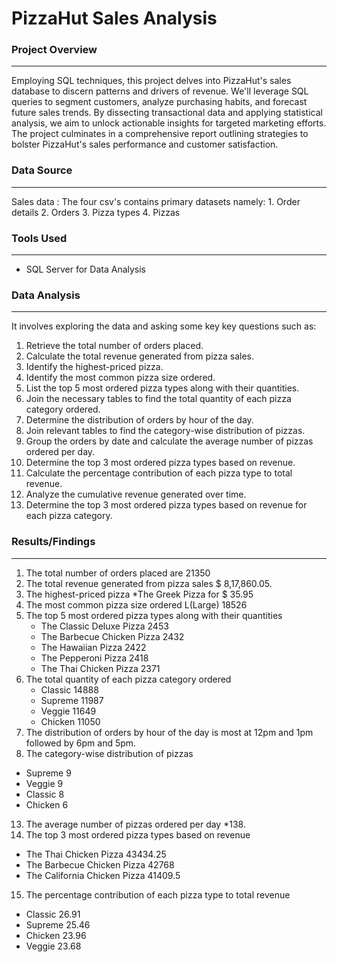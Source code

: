# PizzaHut Sales Analysis

### Project Overview
---
Employing SQL techniques, this project delves into PizzaHut's sales database to discern patterns and drivers of revenue. We'll leverage SQL queries to segment customers, analyze purchasing habits, and forecast future sales trends. By dissecting transactional data and applying statistical analysis, we aim to unlock actionable insights for targeted marketing efforts. The project culminates in a comprehensive report outlining strategies to bolster PizzaHut's sales performance and customer satisfaction.


### Data Source
---
Sales data : The  four csv's contains primary datasets namely:
              1. Order details
              2. Orders
              3. Pizza types
              4. Pizzas

### Tools Used
---
- SQL Server for Data Analysis

### Data Analysis
---
It involves exploring the data and asking some key key questions such as:

1. Retrieve the total number of orders placed.
2. Calculate the total revenue generated from pizza sales.
3. Identify the highest-priced pizza.
4. Identify the most common pizza size ordered.
5. List the top 5 most ordered pizza types along with their quantities.
6. Join the necessary tables to find the total quantity of each pizza category ordered.
7. Determine the distribution of orders by hour of the day.
8. Join relevant tables to find the category-wise distribution of pizzas.
9. Group the orders by date and calculate the average number of pizzas ordered per day.
10. Determine the top 3 most ordered pizza types based on revenue.
11. Calculate the percentage contribution of each pizza type to total revenue.
12. Analyze the cumulative revenue generated over time.
13. Determine the top 3 most ordered pizza types based on revenue for each pizza category.

### Results/Findings
---
1. The total number of orders placed are 21350
2. The total revenue generated from pizza sales $ 8,17,860.05.
3. The highest-priced pizza *The Greek Pizza	for $ 35.95
4. The most common pizza size ordered L(Large)	18526
6. The top 5 most ordered pizza types along with their quantities
   - The Classic Deluxe Pizza	  2453
   - The Barbecue Chicken Pizza	2432
   - The Hawaiian Pizza	        2422
   - The Pepperoni Pizza	      2418
   - The Thai Chicken Pizza	    2371
8. The total quantity of each pizza category ordered
   - Classic	14888
   - Supreme	11987
   - Veggie	  11649
   - Chicken	11050
10. The distribution of orders by hour of the day is most at 12pm and 1pm followed by 6pm and 5pm.
11. The category-wise distribution of pizzas
   - Supreme	9
   - Veggie	  9
   - Classic	8
   - Chicken	6
13. The average number of pizzas ordered per day *138.
14. The top 3 most ordered pizza types based on revenue
   - The Thai Chicken Pizza	        43434.25
   - The Barbecue Chicken Pizza	    42768
   - The California Chicken Pizza	  41409.5
15. The percentage contribution of each pizza type to total revenue
   - Classic	26.91
   - Supreme	25.46
   - Chicken	23.96
   - Veggie	  23.68

